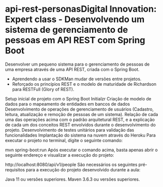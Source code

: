 # api-rest-personasDigital Innovation: Expert class - Desenvolvendo um sistema de gerenciamento de pessoas em API REST com Spring Boot
Desenvolver um pequeno sistema para o gerenciamento de pessoas de uma empresa através de uma API REST, criada com o Spring Boot.

 - Aprendendo a usar o SDKMan mudar de versões entre projetos.
- Reforçado os princípios REST e o modelo de maturidade de Richardson para RESTFull (Glory of REST).



Setup inicial de projeto com o Spring Boot Initialzr
Criação de modelo de dados para o mapeamento de entidades em bancos de dados
Desenvolvimento de operações de gerenciamento de usuários (Cadastro, leitura, atualização e remoção de pessoas de um sistema).
Relação de cada uma das operações acima com o padrão arquitetural REST, e a explicação de cada um dos conceitos REST envolvidos durante o desenvolvimento do projeto.
Desenvolvimento de testes unitários para validação das funcionalidades
Implantação do sistema na nuvem através do Heroku
Para executar o projeto no terminal, digite o seguinte comando:

mvn spring-boot:run 
Após executar o comando acima, basta apenas abrir o seguinte endereço e visualizar a execução do projeto:

http://localhost:8080/api/v1/people
São necessários os seguintes pré-requisitos para a execução do projeto desenvolvido durante a aula:

Java 11 ou versões superiores.
Maven 3.6.3 ou versões superiores.

